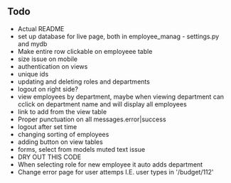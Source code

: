 ## Todo
- Actual README
- set up database for live page, both in employee_manag - settings.py and mydb
- Make entire row clickable on employeee table
- size issue on mobile
- authentication on views
- unique ids
- updating and deleting roles and departments
- logout on right side?
- view employees by department, maybe when viewing department can cclick on department name and will display all employees
- link to add from the view table
- Proper punctuation on all messages.error|success
- logout after set time
- changing sorting of employees
- adding button on view tables
- forms, select from models muted text issue
- DRY OUT THIS CODE
- When selecting role for new employee it auto adds department
- Change error page for user attemps I.E. user types in '/budget/112'